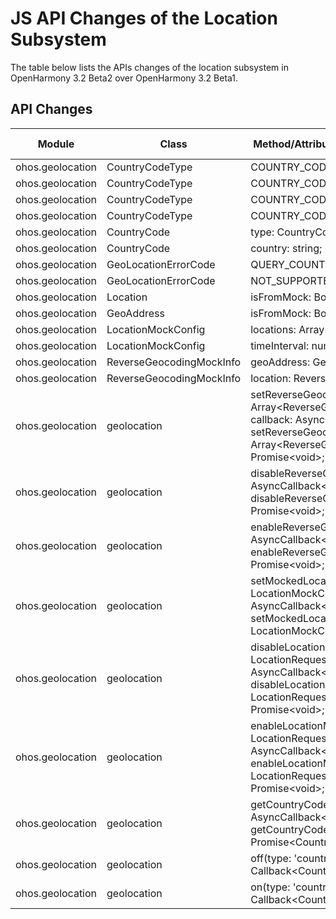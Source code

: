 # JS API Changes of the Location Subsystem

The table below lists the APIs changes of the location subsystem in OpenHarmony 3.2 Beta2 over OpenHarmony 3.2 Beta1.

## API Changes

| Module| Class| Method/Attribute/Enumeration/Constant| Change Type|
|---|---|---|---|
| ohos.geolocation | CountryCodeType | COUNTRY_CODE_FROM_NETWORK | Added|
| ohos.geolocation | CountryCodeType | COUNTRY_CODE_FROM_LOCATION | Added|
| ohos.geolocation | CountryCodeType | COUNTRY_CODE_FROM_SIM | Added|
| ohos.geolocation | CountryCodeType | COUNTRY_CODE_FROM_LOCALE = 1 | Added|
| ohos.geolocation | CountryCode | type: CountryCodeType; | Added|
| ohos.geolocation | CountryCode | country: string; | Added|
| ohos.geolocation | GeoLocationErrorCode | QUERY_COUNTRY_CODE_ERROR | Added|
| ohos.geolocation | GeoLocationErrorCode | NOT_SUPPORTED = 100 | Added|
| ohos.geolocation | Location | isFromMock: Boolean; | Added|
| ohos.geolocation | GeoAddress | isFromMock: Boolean; | Added|
| ohos.geolocation | LocationMockConfig | locations: Array\<Location>; | Added|
| ohos.geolocation | LocationMockConfig | timeInterval: number; | Added|
| ohos.geolocation | ReverseGeocodingMockInfo | geoAddress: GeoAddress; | Added|
| ohos.geolocation | ReverseGeocodingMockInfo | location: ReverseGeoCodeRequest; | Added|
| ohos.geolocation | geolocation | setReverseGeocodingMockInfo(mockInfos: Array\<ReverseGeocodingMockInfo>, callback: AsyncCallback\<void>) : void;<br>setReverseGeocodingMockInfo(mockInfos: Array\<ReverseGeocodingMockInfo>) : Promise\<void>; | Added|
| ohos.geolocation | geolocation | disableReverseGeocodingMock(callback: AsyncCallback\<void>) : void;<br>disableReverseGeocodingMock() : Promise\<void>; | Added|
| ohos.geolocation | geolocation | enableReverseGeocodingMock(callback: AsyncCallback\<void>) : void;<br>enableReverseGeocodingMock() : Promise\<void>; | Added|
| ohos.geolocation | geolocation | setMockedLocations(config: LocationMockConfig, callback: AsyncCallback\<void>) : void;<br>setMockedLocations(config: LocationMockConfig) : Promise\<void>; | Added|
| ohos.geolocation | geolocation | disableLocationMock(scenario?: LocationRequestScenario, callback: AsyncCallback\<void>) : void;<br>disableLocationMock(scenario?: LocationRequestScenario) : Promise\<void>; | Added|
| ohos.geolocation | geolocation | enableLocationMock(scenario?: LocationRequestScenario, callback: AsyncCallback\<void>) : void;<br>enableLocationMock(scenario?: LocationRequestScenario) : Promise\<void>; | Added|
| ohos.geolocation | geolocation | getCountryCode(callback: AsyncCallback\<CountryCode>) : void;<br>getCountryCode() : Promise\<CountryCode>; | Added|
| ohos.geolocation | geolocation | off(type: 'countryCodeChange', callback?: Callback\<CountryCode>) : void; | Added|
| ohos.geolocation | geolocation | on(type: 'countryCodeChange', callback: Callback\<CountryCode>) : void; | Added|
